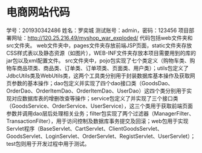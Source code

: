 # 电商网站代码

学号：201930342486 姓名：罗奕城
测试账号：admin，密码：123456
项目部署网址：http://120.25.216.49/myshop_war_exploded/
代码包括web文件夹和src文件夹。
web文件夹中，pages文件夹存放前端JSP页面，static文件夹存放CSS样式表以及静态资源（如图片），WEB-INF文件夹存放本项目需要用到的库的jar包以及xml配置文件。
src文件夹中，pojo包实现了七个类定义（购物车类、购物车商品项类、商品类、订单类、订单项类、页面类、用户类）；utils包定义了JdbcUtils类及WebUtils类，这两个工具类分别用于封装数据库基本操作及获取网页参数的基本操作；dao包定义并实现了四个dao接口类（GoodsDao、OrderDao、OrderItemDao、OrderItemDao、UserDao）这四个类分别用于实现对应数据库表的增删改查等操作；service包定义了并实现了三个接口类（GoodsService、OrderService、UserService），这三个类用于获取前端页面参数并调用dao层后处理相关业务；filter包实现了两个过滤器（ManagerFilter、TransactionFilter），用于访问控制及数据库事务提交及回滚；web包用于实现Servlet程序（BaseServlet、CartServlet、ClientGoodsServlet、GoodsServlet、LoginServlet、OrderServlet、RegistServlet、UserServlet）；test包则用于开发过程中用于测试。
